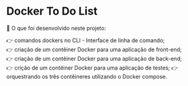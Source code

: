 # Docker To Do List

:whale: O que foi desenvolvido neste projeto:  

:point_right: comandos dockers no CLI - Interface de linha de comando;  
:point_right: criação de um contêiner Docker para uma aplicação de front-end;  
:point_right: criação de um contêiner Docker para uma aplicação de back-end;  
:point_right: crição de um contêiner Docker para uma aplicação de testes;
:point_right: orquestrando os três contêineres utilizando o Docker compose.
